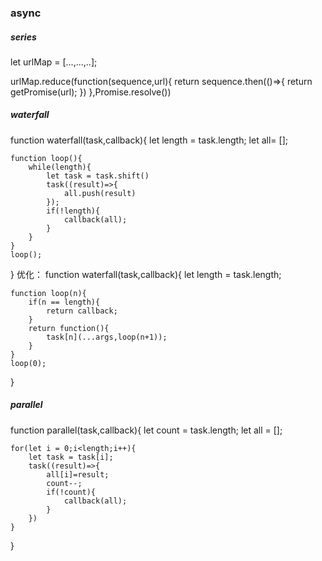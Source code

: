 ### async 
##### series

let urlMap = [...,...,..];

urlMap.reduce(function(sequence,url){
    return sequence.then(()=>{
        return getPromise(url);
    })
},Promise.resolve())



##### waterfall
function waterfall(task,callback){
    let length = task.length;
    let all= [];

    function loop(){
        while(length){
            let task = task.shift()
            task((result)=>{
                all.push(result)
            });
            if(!length){
                callback(all);
            }
        }
    }
    loop();

}
优化：
function waterfall(task,callback){
    let length = task.length;

    function loop(n){
        if(n == length){
            return callback;
        }
        return function(){
            task[n](...args,loop(n+1));
        }
    }
    loop(0);

}

##### parallel
function parallel(task,callback){
    let count = task.length;
    let all = [];

    for(let i = 0;i<length;i++){
        let task = task[i];
        task((result)=>{
            all[i]=result;
            count--;
            if(!count){
                callback(all);
            }
        })
    }


}